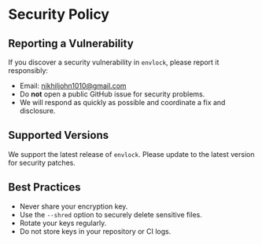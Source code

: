 # Security Policy

## Reporting a Vulnerability

If you discover a security vulnerability in `envlock`, please report it responsibly:

- Email: nikhiljohn1010@gmail.com
- Do **not** open a public GitHub issue for security problems.
- We will respond as quickly as possible and coordinate a fix and disclosure.

## Supported Versions

We support the latest release of `envlock`. Please update to the latest version for security patches.

## Best Practices
- Never share your encryption key.
- Use the `--shred` option to securely delete sensitive files.
- Rotate your keys regularly.
- Do not store keys in your repository or CI logs.

